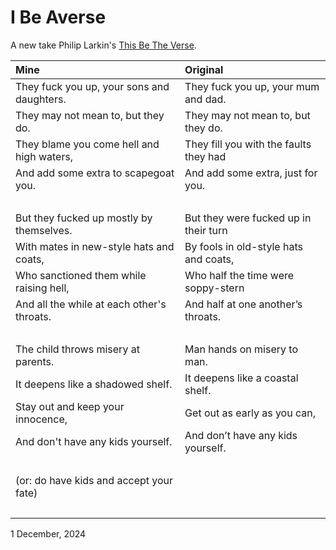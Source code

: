 # I Be Averse

A new take Philip Larkin's [This Be The Verse](https://www.poetryfoundation.org/poems/48419/this-be-the-verse).

**Mine**|**Original**
:-------|:-----------
They fuck you up, your sons and daughters. | They fuck you up, your mum and dad.
They may not mean to, but they do. | They may not mean to, but they do.
They blame you come hell and high waters, | They fill you with the faults they had
And add some extra to scapegoat you. | And add some extra, just for you.
&nbsp; | &nbsp;
But they fucked up mostly by themselves. | But they were fucked up in their turn
With mates in new-style hats and coats, | By fools in old-style hats and coats,
Who sanctioned them while raising hell, | Who half the time were soppy-stern
And all the while at each other's throats. | And half at one another’s throats.
&nbsp; | &nbsp;
The child throws misery at parents. | Man hands on misery to man.
It deepens like a shadowed shelf. | It deepens like a coastal shelf.
Stay out and keep your innocence, | Get out as early as you can,
And don't have any kids yourself. | And don’t have any kids yourself.
&nbsp; | &nbsp;
(or: do have kids and accept your fate) | &nbsp;
&nbsp; | &nbsp;

1 December, 2024
